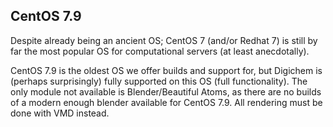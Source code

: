 CentOS 7.9
----------

Despite already being an ancient OS; CentOS 7 (and/or Redhat 7) is still by far the most popular OS for computational servers (at least anecdotally).

CentOS 7.9 is the oldest OS we offer builds and support for, but Digichem is (perhaps surprisingly) fully supported on this OS (full functionality). The only module not available is Blender/Beautiful Atoms, as there are no builds of a modern enough blender available for CentOS 7.9. All rendering must be done with VMD instead.
